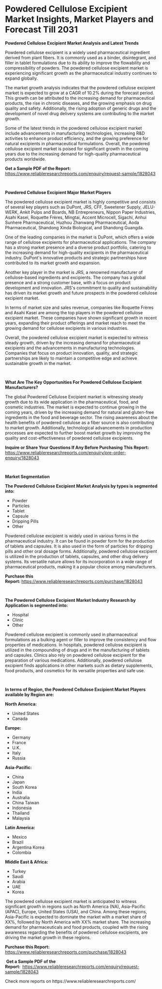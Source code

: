 <p><h1>Powdered Cellulose Excipient Market Insights, Market Players and Forecast Till 2031</h1></p><p><strong>Powdered Cellulose Excipient Market Analysis and Latest Trends</strong></p>
<p><p>Powdered cellulose excipient is a widely used pharmaceutical ingredient derived from plant fibers. It is commonly used as a binder, disintegrant, and filler in tablet formulations due to its ability to improve the flowability and compressibility of powders. The powdered cellulose excipient market is experiencing significant growth as the pharmaceutical industry continues to expand globally.</p><p>The market growth analysis indicates that the powdered cellulose excipient market is expected to grow at a CAGR of 10.2% during the forecast period. This growth can be attributed to the increasing demand for pharmaceutical products, the rise in chronic diseases, and the growing emphasis on drug quality and safety. Additionally, the rising adoption of generic drugs and the development of novel drug delivery systems are contributing to the market growth.</p><p>Some of the latest trends in the powdered cellulose excipient market include advancements in manufacturing technologies, increasing R&D activities to enhance product efficiency, and the growing preference for natural excipients in pharmaceutical formulations. Overall, the powdered cellulose excipient market is poised for significant growth in the coming years due to the increasing demand for high-quality pharmaceutical products worldwide.</p></p>
<p><strong>Get a Sample PDF of the Report:&nbsp;</strong> <a href="https://www.reliableresearchreports.com/enquiry/request-sample/1828043">https://www.reliableresearchreports.com/enquiry/request-sample/1828043</a></p>
<p>&nbsp;</p>
<p><strong>Powdered Cellulose Excipient Major Market Players</strong></p>
<p><p>The powdered cellulose excipient market is highly competitive and consists of several key players such as DuPont, JRS, CFF, Sweetener Supply, JELU-WERK, Ankit Pulps and Boards, NB Entrepreneurs, Nippon Paper Industries, Asahi Kasei, Roquette Frères, Mingtai, Accent Microcell, Sigachi, Anhui Sunhere Pharmaceutical, Huzhou Zhanwang Pharmaceutical, Aoda Pharmaceutical, Shandong Xinda Biological, and Shandong Guangda.</p><p>One of the leading companies in the market is DuPont, which offers a wide range of cellulose excipients for pharmaceutical applications. The company has a strong market presence and a diverse product portfolio, catering to the increasing demand for high-quality excipients in the pharmaceutical industry. DuPont's innovative products and strategic partnerships have contributed to its market growth and expansion.</p><p>Another key player in the market is JRS, a renowned manufacturer of cellulose-based ingredients and excipients. The company has a global presence and a strong customer base, with a focus on product development and innovation. JRS's commitment to quality and sustainability has driven its market growth and future prospects in the powdered cellulose excipient market.</p><p>In terms of market size and sales revenue, companies like Roquette Frères and Asahi Kasei are among the top players in the powdered cellulose excipient market. These companies have shown significant growth in recent years, expanding their product offerings and market reach to meet the growing demand for cellulose excipients in various industries.</p><p>Overall, the powdered cellulose excipient market is expected to witness steady growth, driven by the increasing demand for pharmaceutical excipients and the advancements in manufacturing technologies. Companies that focus on product innovation, quality, and strategic partnerships are likely to maintain a competitive edge and achieve sustainable growth in the market.</p></p>
<p>&nbsp;</p>
<p><strong>What Are The Key Opportunities For Powdered Cellulose Excipient Manufacturers?</strong></p>
<p><p>The global Powdered Cellulose Excipient market is witnessing steady growth due to its wide application in the pharmaceutical, food, and cosmetic industries. The market is expected to continue growing in the coming years, driven by the increasing demand for natural and gluten-free ingredients in the food and beverage sector. The rising awareness about the health benefits of powdered cellulose as a fiber source is also contributing to market growth. Additionally, technological advancements in production processes are expected to further boost market growth by improving the quality and cost-effectiveness of powdered cellulose excipients.</p></p>
<p><strong>Inquire or Share Your Questions If Any Before Purchasing This Report:</strong> <a href="https://www.reliableresearchreports.com/enquiry/pre-order-enquiry/1828043">https://www.reliableresearchreports.com/enquiry/pre-order-enquiry/1828043</a></p>
<p>&nbsp;</p>
<p><strong>Market Segmentation</strong></p>
<p><strong>The Powdered Cellulose Excipient Market Analysis by types is segmented into:</strong></p>
<p><ul><li>Powder</li><li>Particles</li><li>Tablet</li><li>Capsule</li><li>Dripping Pills</li><li>Other</li></ul></p>
<p><p>Powdered cellulose excipient is widely used in various forms in the pharmaceutical industry. It can be found in powder form for the production of tablets and capsules. It is also used in the form of particles for dripping pills and other oral dosage forms. Additionally, powdered cellulose excipient is utilized in the production of tablets, capsules, and other drug delivery systems. Its versatile nature allows for its incorporation in a wide range of pharmaceutical products, making it a popular choice among manufacturers.</p></p>
<p><strong>Purchase this Report:&nbsp;</strong><a href="https://www.reliableresearchreports.com/purchase/1828043">https://www.reliableresearchreports.com/purchase/1828043</a></p>
<p>&nbsp;</p>
<p><strong>The Powdered Cellulose Excipient Market Industry Research by Application is segmented into:</strong></p>
<p><ul><li>Hospital</li><li>Clinic</li><li>Other</li></ul></p>
<p><p>Powdered cellulose excipient is commonly used in pharmaceutical formulations as a bulking agent or filler to improve the consistency and flow properties of medications. In hospitals, powdered cellulose excipient is utilized in the compounding of drugs and in the manufacturing of tablets and capsules. Clinics also rely on powdered cellulose excipient for the preparation of various medications. Additionally, powdered cellulose excipient finds applications in other markets such as dietary supplements, food products, and cosmetics for its versatile properties and safe use.</p></p>
<p>&nbsp;</p>
<p><strong>In terms of Region, the Powdered Cellulose Excipient Market Players available by Region are:</strong></p>
<p>
    <p> <strong> North America: </strong>
        <ul>
            <li>United States</li>
            <li>Canada</li>
        </ul>
        </p> 
    <p> <strong> Europe: </strong>
        <ul>
            <li>Germany</li>
            <li>France</li>
            <li>U.K.</li>
            <li>Italy</li>
            <li>Russia</li>
        </ul>
        </p> 
    <p> <strong> Asia-Pacific: </strong>
        <ul>
            <li>China</li>
            <li>Japan</li>
            <li>South Korea</li>
            <li>India</li>
            <li>Australia</li>
            <li>China Taiwan</li>
            <li>Indonesia</li>
            <li>Thailand</li>
            <li>Malaysia</li>
        </ul>
        </p> 
    <p> <strong> Latin America: </strong>
        <ul>
            <li>Mexico</li>
            <li>Brazil</li>
            <li>Argentina Korea</li>
            <li>Colombia</li>
        </ul>
        </p> 
    <p> <strong> Middle East & Africa: </strong>
        <ul>
            <li>Turkey</li>
            <li>Saudi</li>
            <li>Arabia</li>
            <li>UAE</li>
            <li>Korea</li>
        </ul>
    </p>
    </p>
<p><p>The powdered cellulose excipient market is anticipated to witness significant growth in regions such as North America (NA), Asia-Pacific (APAC), Europe, United States (USA), and China. Among these regions, Asia-Pacific is expected to dominate the market with a market share of XX%, followed by North America with XX% market share. The increasing demand for pharmaceuticals and food products, coupled with the rising awareness regarding the benefits of powdered cellulose excipients, are driving the market growth in these regions.</p></p>
<p><strong>Purchase this Report: </strong><a href="https://www.reliableresearchreports.com/purchase/1828043">https://www.reliableresearchreports.com/purchase/1828043</a></p>
<p>&nbsp;<strong>Get a Sample PDF of the Report:&nbsp;&nbsp;</strong><a href="https://www.reliableresearchreports.com/enquiry/request-sample/1828043">https://www.reliableresearchreports.com/enquiry/request-sample/1828043</a></p>
<p><strong></strong></p>
<p>Check more reports on https://www.reliableresearchreports.com/</p>